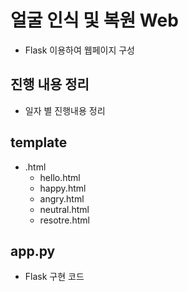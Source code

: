 # 얼굴 인식 및 복원 Web

- Flask 이용하여 웹페이지 구성

## 진행 내용 정리
- 일자 별 진행내용 정리

## template
- .html
  - hello.html
  - happy.html
  - angry.html
  - neutral.html
  - resotre.html

## app.py 
- Flask 구현 코드




